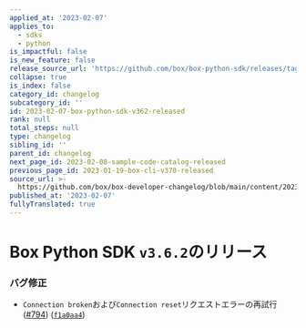 ```yaml
---
applied_at: '2023-02-07'
applies_to:
  - sdks
  - python
is_impactful: false
is_new_feature: false
release_source_url: 'https://github.com/box/box-python-sdk/releases/tag/v3.6.2'
collapse: true
is_index: false
category_id: changelog
subcategory_id: ''
id: 2023-02-07-box-python-sdk-v362-released
rank: null
total_steps: null
type: changelog
sibling_id: ''
parent_id: changelog
next_page_id: 2023-02-08-sample-code-catalog-released
previous_page_id: 2023-01-19-box-cli-v370-released
source_url: >-
  https://github.com/box/box-developer-changelog/blob/main/content/2023/02-07-box-python-sdk-v362-released.md
published_at: '2023-02-07'
fullyTranslated: true
---
```

# Box Python SDK `v3.6.2`のリリース

### バグ修正

* `Connection broken`および`Connection reset`リクエストエラーの再試行 ([#794][1]) ([`f1a0aa4`][2])

[1]: https://github.com/box/box-python-sdk/issues/794

[2]: https://github.com/box/box-python-sdk/commit/f1a0aa434369f06e80654a9f5c4b796100881aa6
